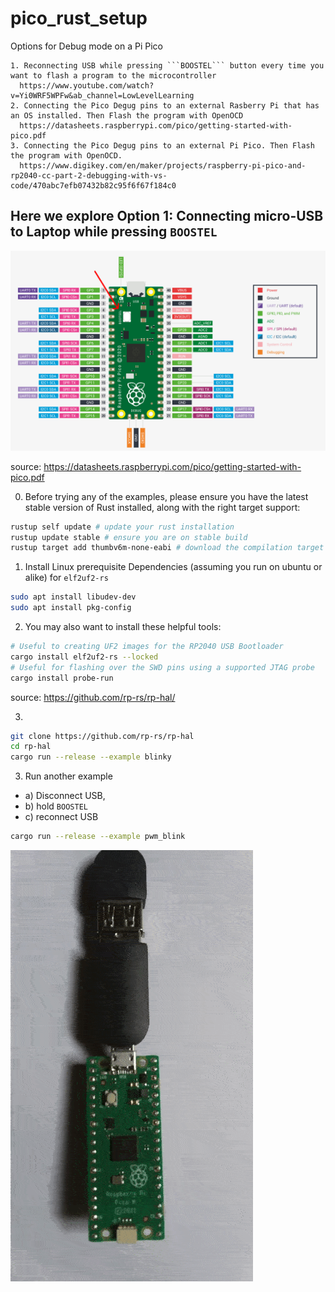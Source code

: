 # pico_rust_setup
 

Options for Debug mode on a Pi Pico
```
1. Reconnecting USB while pressing ```BOOSTEL``` button every time you want to flash a program to the microcontroller
  https://www.youtube.com/watch?v=Yi0WRF5WPFw&ab_channel=LowLevelLearning
2. Connecting the Pico Degug pins to an external Rasberry Pi that has an OS installed. Then Flash the program with OpenOCD
  https://datasheets.raspberrypi.com/pico/getting-started-with-pico.pdf
3. Connecting the Pico Degug pins to an external Pi Pico. Then Flash the program with OpenOCD.
  https://www.digikey.com/en/maker/projects/raspberry-pi-pico-and-rp2040-cc-part-2-debugging-with-vs-code/470abc7efb07432b82c95f6f67f184c0
```

## Here we explore **Option 1:** Connecting micro-USB to Laptop while pressing ```BOOSTEL```

![Alt Text](datasheet.png)

source: https://datasheets.raspberrypi.com/pico/getting-started-with-pico.pdf


0. Before trying any of the examples, please ensure you have the latest stable version of Rust installed, along with the right target support:
```bash
rustup self update # update your rust installation
rustup update stable # ensure you are on stable build
rustup target add thumbv6m-none-eabi # download the compilation target architecture
```

1. Install Linux prerequisite Dependencies (assuming you run on ubuntu or alike) for ```elf2uf2-rs```
```bash
sudo apt install libudev-dev
sudo apt install pkg-config
```

2. You may also want to install these helpful tools:
```bash
# Useful to creating UF2 images for the RP2040 USB Bootloader
cargo install elf2uf2-rs --locked
# Useful for flashing over the SWD pins using a supported JTAG probe
cargo install probe-run
```
source: https://github.com/rp-rs/rp-hal/


3. 
```sh
git clone https://github.com/rp-rs/rp-hal
cd rp-hal
cargo run --release --example blinky
```

3. Run another example

* a) Disconnect USB, 
* b) hold ```BOOSTEL```
* c) reconnect USB

```bash
cargo run --release --example pwm_blink
```

![Alt Text](pwd_blinky.gif)